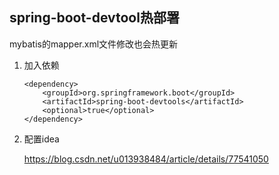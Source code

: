 ## spring-boot-devtool热部署

mybatis的mapper.xml文件修改也会热更新

1. 加入依赖

    ```
    <dependency>
        <groupId>org.springframework.boot</groupId>
        <artifactId>spring-boot-devtools</artifactId>
        <optional>true</optional>
    </dependency>
    ```
2. 配置idea

    https://blog.csdn.net/u013938484/article/details/77541050

